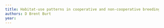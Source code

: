 ```yaml
---
title: Habitat-use patterns in cooperative and non-cooperative breeding birds: testing predictions with western scrub-jays
authors: D Brent Burt
year: 
---
```


